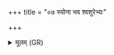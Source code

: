 +++
title = "०७ स्योना भव श्वशुरेभ्यः"

+++
<details><summary>मूलम् (GR)</summary>

स्योना भव श्वशुरेभ्यः  
स्योना पत्ये गृहेभ्यः ।  
स्योनास्यै सर्वस्यै विशे  
स्योना पुष्टायैषां भव ॥
</details>